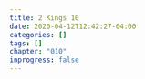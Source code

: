 ```yaml
---
title: 2 Kings 10
date: 2020-04-12T12:42:27-04:00
categories: []
tags: []
chapter: "010"
inprogress: false
---
```


